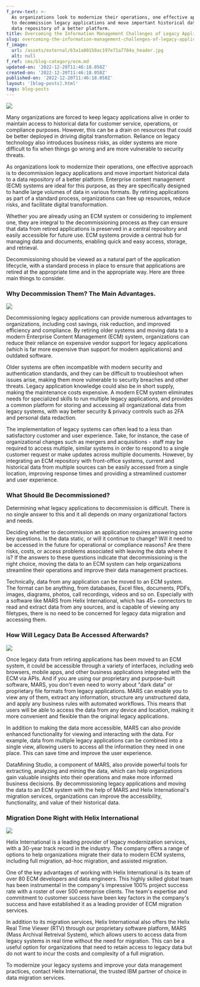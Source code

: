 ```yaml
---
f_prev-text: >-
  As organizations look to modernize their operations, one effective approach is
  to decommission legacy applications and move important historical data to a
  data repository of a better platform. 
title: Overcoming the Information Management Challenges of Legacy Applications
slug: overcoming-the-information-management-challenges-of-legacy-applications
f_image:
  url: /assets/external/63a1a00150ac197e71a7784a_header.jpg
  alt: null
f_ref: cms/blog-category/ecm.md
updated-on: '2022-12-20T11:46:18.058Z'
created-on: '2022-12-20T11:46:18.058Z'
published-on: '2022-12-20T11:46:18.058Z'
layout: '[blog-posts].html'
tags: blog-posts
---
```


![](/assets/external/63a1a00150ac197e71a7784a_header.jpg)

Many organizations are forced to keep legacy applications alive in order to maintain access to historical data for customer service, operations, or compliance purposes. However, this can be a drain on resources that could be better deployed in driving digital transformation. Reliance on legacy technology also introduces business risks, as older systems are more difficult to fix when things go wrong and are more vulnerable to security threats.

As organizations look to modernize their operations, one effective approach is to decommission legacy applications and move important historical data to a data repository of a better platform. Enterprise content management (ECM) systems are ideal for this purpose, as they are specifically designed to handle large volumes of data in various formats. By retiring applications as part of a standard process, organizations can free up resources, reduce risks, and facilitate digital transformation.

Whether you are already using an ECM system or considering to implement one, they are integral to the decommissioning process as they can ensure that data from retired applications is preserved in a central repository and easily accessible for future use. ECM systems provide a central hub for managing data and documents, enabling quick and easy access, storage, and retrieval. 

Decommissioning should be viewed as a natural part of the application lifecycle, with a standard process in place to ensure that applications are retired at the appropriate time and in the appropriate way. Here are three main things to consider.

### Why Decommission Them? The Main Advantages.

![](/assets/external/63a1a068edec0d84d0293635_in-01.jpg)

Decommissioning legacy applications can provide numerous advantages to organizations, including cost savings, risk reduction, and improved efficiency and compliance. By retiring older systems and moving data to a modern Enterprise Content Management (ECM) system, organizations can reduce their reliance on expensive vendor support for legacy applications (which is far more expensive than support for modern applications) and outdated software.

Older systems are often incompatible with modern security and authentication standards, and they can be difficult to troubleshoot when issues arise, making them more vulnerable to security breaches and other threats. Legacy application knowledge could also be in short supply, making the maintenance costs expensive. A modern ECM system eliminates needs for specialized skills to run multiple legacy applications, and provides a common platform for storing and accessing all organizational data from legacy systems, with way better security & privacy controls such as 2FA and personal data redaction. 

The implementation of legacy systems can often lead to a less than satisfactory customer and user experience. Take, for instance, the case of organizational changes such as mergers and acquisitions - staff may be required to access multiple, similar systems in order to respond to a single customer request or make updates across multiple documents. However, by integrating an ECM repository with front-office systems, current and historical data from multiple sources can be easily accessed from a single location, improving response times and providing a streamlined customer and user experience.

### What Should Be Decommissioned?

Determining what legacy applications to decommission is difficult. There is no single answer to this and it all depends on many organizational factors and needs.

Deciding whether to decommission an application requires answering some key questions. Is the data static, or will it continue to change? Will it need to be accessed in the future for operational or compliance reasons? Are there risks, costs, or access problems associated with leaving the data where it is? If the answers to these questions indicate that decommissioning is the right choice, moving the data to an ECM system can help organizations streamline their operations and improve their data management practices.

Technically, data from any application can be moved to an ECM system. The format can be anything, from databases, Excel files, documents, PDFs, images, diagrams, photos, call recordings, videos and so on. Especially with a software like MARS from Helix International, which has 45+ connectors to read and extract data from any sources, and is capable of viewing any filetypes, there is no need to be concerned for legacy data migration and accessing them.

### How Will Legacy Data Be Accessed Afterwards?

![](/assets/external/63a1a0816913457ab3124b2d_in-02.jpg)

Once legacy data from retiring applications has been moved to an ECM system, it could be accessible through a variety of interfaces, including web browsers, mobile apps, and other business applications integrated with the ECM via APIs. And if you are using our proprietary and purpose-built software, MARS, you don't even need to worry about "dark data" or proprietary file formats from legacy applications. MARS can enable you to view any of them, extract any information, structure any unstructured data, and apply any business rules with automated workflows. This means that users will be able to access the data from any device and location, making it more convenient and flexible than the original legacy applications.

In addition to making the data more accessible, MARS can also provide enhanced functionality for viewing and interacting with the data. For example, data from multiple legacy applications can be combined into a single view, allowing users to access all the information they need in one place. This can save time and improve the user experience.

DataMining Studio, a component of MARS, also provide powerful tools for extracting, analyzing and mining the data, which can help organizations gain valuable insights into their operations and make more informed business decisions. By decommissioning legacy applications and moving the data to an ECM system with the help of MARS and Helix International's migration services, organizations can improve the accessibility, functionality, and value of their historical data.

### Migration Done Right with Helix International

![](/assets/external/63a1a05337e85e3dfb76171b_in-03.jpg)

Helix International is a leading provider of legacy modernization services, with a 30-year track record in the industry. The company offers a range of options to help organizations migrate their data to modern ECM systems, including full migration, ad-hoc migration, and assisted migration.

One of the key advantages of working with Helix International is its team of over 80 ECM developers and data engineers. This highly skilled global team has been instrumental in the company's impressive 100% project success rate with a roster of over 500 enterprise clients. The team's expertise and commitment to customer success have been key factors in the company's success and have established it as a leading provider of ECM migration services.

In addition to its migration services, Helix International also offers the Helix Real Time Viewer (RTV) through our proprietary software platform, MARS (Mass Archival Retreival System), which allows users to access data from legacy systems in real time without the need for migration. This can be a useful option for organizations that need to retain access to legacy data but do not want to incur the costs and complexity of a full migration.

To modernize your legacy systems and improve your data management practices, contact Helix International, the trusted IBM partner of choice in data migration services.

‍
